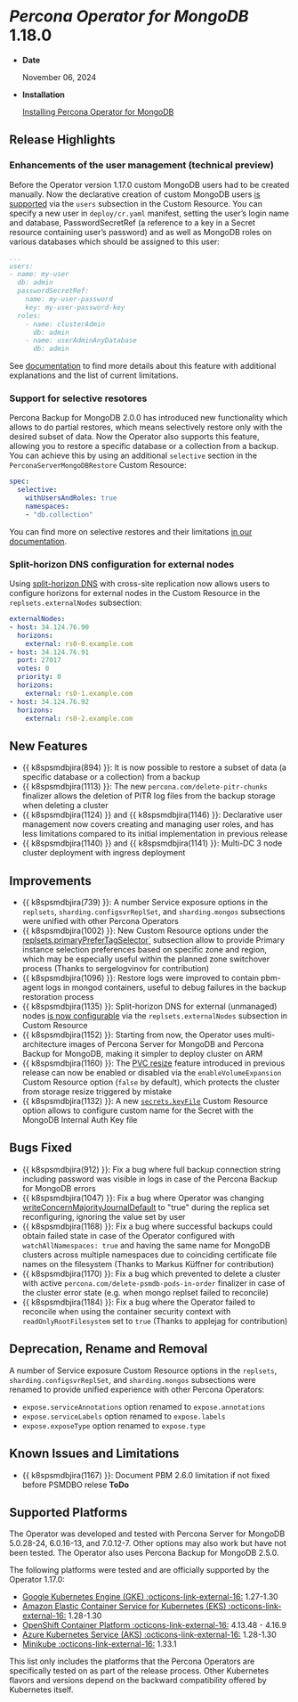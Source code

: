 # *Percona Operator for MongoDB* 1.18.0

* **Date**

    November 06, 2024

* **Installation**

    [Installing Percona Operator for MongoDB](../System-Requirements.md#installation-guidelines)

## Release Highlights

### Enhancements of the user management (technical preview)

Before the Operator version 1.17.0 custom MongoDB users had to be created manually. Now the declarative creation of custom MongoDB users [is supported](../users.md#unprivileged-users) via the `users` subsection in the Custom Resource. You can specify a new user in `deploy/cr.yaml` manifest, setting the user’s login name and database, PasswordSecretRef (a reference to a key in a Secret resource containing user’s password) and as well as MongoDB roles on various databases which should be assigned to this user:

```yaml
...
users:
- name: my-user
  db: admin
  passwordSecretRef: 
    name: my-user-password
    key: my-user-password-key
  roles:
    - name: clusterAdmin
      db: admin
    - name: userAdminAnyDatabase
      db: admin
```

See [documentation](../users.md#unprivileged-users) to find more details about this feature with additional explanations and the list of current limitations.

### Support for selective resotores 

Percona Backup for MongoDB 2.0.0 has introduced new functionality which allows to do partial restores, which means selectively restore only with the desired subset of data. Now the Operator also supports this feature, allowing you to restore a specific database or a collection from a backup. You can achieve this by using an additional `selective` section in the `PerconaServerMongoDBRestore` Custom Resource:

```yaml
spec:
  selective:
    withUsersAndRoles: true
    namespaces:
    - "db.collection"
```

You can find more on selective restores and their limitations [in our documentation](../backups-restore.md#selective-restores).

### Split-horizon DNS configuration for external nodes

Using [split-horizon DNS](../expose.md#exposing-replica-set-with-split-horizon-dns) with cross-site replication now allows users to configure horizons for external nodes in the Custom Resource in the `replsets.externalNodes` subsection:

```yaml
externalNodes:
- host: 34.124.76.90
  horizons:
    external: rs0-0.example.com
- host: 34.124.76.91
  port: 27017
  votes: 0
  priority: 0
  horizons:
    external: rs0-1.example.com
- host: 34.124.76.92
  horizons:
    external: rs0-2.example.com
```

## New Features

* {{ k8spsmdbjira(894) }}: It is now possible to restore a subset of data (a specific database or a collection) from a backup
* {{ k8spsmdbjira(1113) }}: The new `percona.com/delete-pitr-chunks` finalizer allows the deletion of PITR log files from the backup storage when deleting a cluster
* {{ k8spsmdbjira(1124) }} and {{ k8spsmdbjira(1146) }}: Declarative user management now covers creating and managing user roles, and has less limitations compared to its initial implementation in previous release
* {{ k8spsmdbjira(1140) }} and {{ k8spsmdbjira(1141) }}: Multi-DC 3 node cluster deployment with ingress deployment

## Improvements

* {{ k8spsmdbjira(739) }}: A number Service exposure options in the `replsets`, `sharding.configsvrReplSet`, and `sharding.mongos` subsections were unified with other Percona Operators
* {{ k8spsmdbjira(1002) }}: New Custom Resource options under the [replsets.primaryPreferTagSelector`](../operator.md#replsets.primaryprefertagselectorregion) subsection allow to provide Primary instance selection preferences based on specific zone and region, which may be especially useful within the planned zone switchover process (Thanks to sergelogvinov for contribution)
* {{ k8spsmdbjira(1096) }}: Restore logs were improved to contain pbm-agent logs in mongod containers, useful to debug failures in the backup restoration process
* {{ k8spsmdbjira(1135) }}: Split-horizon DNS for external (unmanaged) nodes [is now configurable](../expose.md#exposing-replica-set-with-split-horizon-dns) via the `replsets.externalNodes` subsection in Custom Resource
* {{ k8spsmdbjira(1152) }}: Starting from now, the Operator uses multi-architecture images of Percona Server for MongoDB and Percona Backup for MongoDB, making it simpler to deploy cluster on ARM
* {{ k8spsmdbjira(1160) }}: The [PVC resize](../scaling.md#scale-storage) feature introduced in previous release can now be enabled or disabled via the `enableVolumeExpansion` Custom Resource option (`false` by default), which protects the cluster from storage resize triggered by mistake 
* {{ k8spsmdbjira(1132) }}: A new [`secrets.keyFile`](../operator.md#secretskeyfile) Custom Resource option allows to configure custom name for the Secret with the MongoDB Internal Auth Key file 

## Bugs Fixed

* {{ k8spsmdbjira(912) }}: Fix a bug where full backup connection string including password was visible in logs in case of the Percona Backup for MongoDB errors
* {{ k8spsmdbjira(1047) }}: Fix a bug where Operator was changing [writeConcernMajorityJournalDefault](https://www.mongodb.com/docs/manual/reference/replica-configuration/#mongodb-rsconf-rsconf.writeConcernMajorityJournalDefault) to "true" during the replica set reconfiguring, ignoring the value set by user
* {{ k8spsmdbjira(1168) }}: Fix a bug where successful backups could obtain failed state in case of the Operator configured with `watchAllNamespaces: true` and having the same name for MongoDB clusters across multiple namespaces due to coinciding certificate file names on the filesystem (Thanks to Markus Küffner for contribution)
* {{ k8spsmdbjira(1170) }}: Fix a bug which prevented to delete a cluster with active `percona.com/delete-psmdb-pods-in-order` finalizer in case of the cluster error state (e.g. when mongo replset failed to reconcile)
* {{ k8spsmdbjira(1184) }}: Fix a bug where the Operator failed to reconcile when using the container security context with `readOnlyRootFilesystem` set to `true` (Thanks to applejag for contribution)

## Deprecation, Rename and Removal

A number of Service exposure Custom Resource options in the `replsets`, `sharding.configsvrReplSet`, and `sharding.mongos` subsections were renamed to provide unified experience with other Percona Operators:

* `expose.serviceAnnotations` option renamed to `expose.annotations`
* `expose.serviceLabels` option renamed to `expose.labels`
* `expose.exposeType` option renamed to `expose.type`

## Known Issues and Limitations

* {{ k8spsmdbjira(1167) }}: Document PBM 2.6.0 limitation if not fixed before PSMDBO relese **ToDo**

## Supported Platforms

The Operator was developed and tested with Percona Server for MongoDB 5.0.28-24,
6.0.16-13, and 7.0.12-7. Other options may also work but have not been tested. The
Operator also uses Percona Backup for MongoDB 2.5.0.

The following platforms were tested and are officially supported by the Operator
1.17.0:

* [Google Kubernetes Engine (GKE) :octicons-link-external-16:](https://cloud.google.com/kubernetes-engine) 1.27-1.30
* [Amazon Elastic Container Service for Kubernetes (EKS) :octicons-link-external-16:](https://aws.amazon.com) 1.28-1.30
* [OpenShift Container Platform :octicons-link-external-16:](https://www.redhat.com/en/technologies/cloud-computing/openshift) 4.13.48 - 4.16.9
* [Azure Kubernetes Service (AKS) :octicons-link-external-16:](https://azure.microsoft.com/en-us/services/kubernetes-service/) 1.28-1.30
* [Minikube :octicons-link-external-16:](https://github.com/kubernetes/minikube) 1.33.1

This list only includes the platforms that the Percona Operators are specifically tested on as part of the release process. Other Kubernetes flavors and versions depend on the backward compatibility offered by Kubernetes itself.
